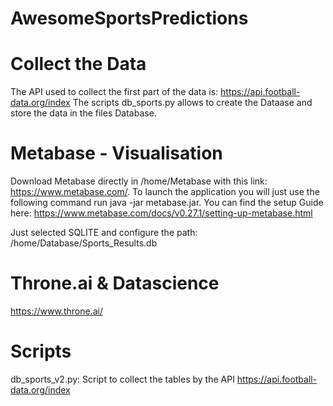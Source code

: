 # AwesomeSportsPredictions

# Collect the Data
The API used to collect the first part of the data is: https://api.football-data.org/index
The scripts db_sports.py allows to create the Dataase and store the data in the files Database.

# Metabase - Visualisation
Download Metabase directly in /home/Metabase with this link: https://www.metabase.com/. To launch the application you will just use the following command run java -jar metabase.jar. You can find the setup Guide here: https://www.metabase.com/docs/v0.27.1/setting-up-metabase.html

Just selected SQLITE and configure the path: /home/Database/Sports_Results.db

# Throne.ai & Datascience
https://www.throne.ai/

# Scripts
db_sports_v2.py: Script to collect the tables by the API https://api.football-data.org/index
